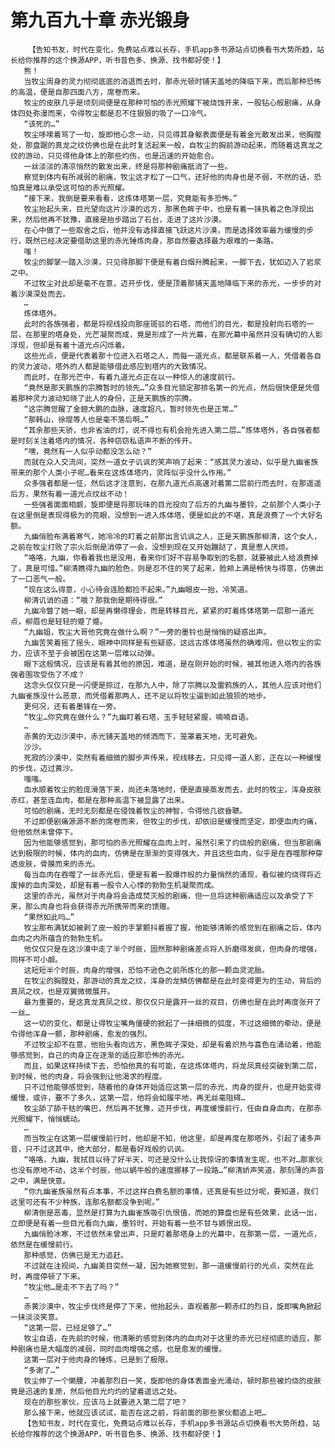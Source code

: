 # 第九百九十章 赤光锻身
        【告知书友，时代在变化，免费站点难以长存，手机app多书源站点切换看书大势所趋，站长给你推荐的这个换源APP，听书音色多、换源、找书都好使！】
       熊！
       当牧尘周身的灵力彻彻底底的消退而去时，那赤光顿时铺天盖地的降临下来，而后那种恐怖的高温，便是自那四面八方，席卷而来。
       牧尘的皮肤几乎是顷刻间便是在那种可怕的赤光照耀下被烧蚀开来，一股钻心般剧痛，从身体四处弥漫而来，令得牧尘都是忍不住狠狠的吸了一口冷气。
       “该死的…”
       牧尘哆嗦着骂了一句，旋即他心念一动，只见得其身躯表面便是有着金光散发出来，他胸膛处，那盘踞的真龙之纹仿佛也是在此时复活起来一般，自牧尘的胸前游动起来，而随着这真龙之纹的游动，只见得他身体上的那些灼伤，也是迅速的开始愈合。
       一丝淡淡的清凉悄然的散发出来，终是将那种剧痛抵消了一些。
       察觉到体内有所减弱的剧痛，牧尘这才松了一口气，还好他的肉身也是不弱，不然的话，恐怕真是难以承受这可怕的赤光照耀。
       “接下来，我倒是要来看看，这炼体塔第一层，究竟能有多恐怖。”
       牧尘抬起头来，目光望向这片沙漠的远方，那黑色眸子中，也是有着一抹执着之色浮现出来，然后他再不犹豫，直接是抬步踏出了石台，走进了这片沙漠。
       在心中做了一些取舍之后，他并没有选择直接飞跃这片沙漠，而是选择效率最为缓慢的步行，既然已经决定要借助这里的赤光锤炼肉身，那自然要选择最为艰难的一条路。
       嗤！
       牧尘的脚掌一踏入沙漠，只见得那脚下便是有着白烟升腾起来，一脚下去，犹如迈入了岩浆之中。
       不过牧尘对此却是毫不在意，迈开步伐，便是顶着那铺天盖地降临下来的赤光，一步步的对着沙漠深处而去。
       …
       炼体塔外。
       此时的各族强者，都是将视线投向那座斑驳的石塔，而他们的目光，都是投射向石塔的一层，在那里的塔身处，光芒凝聚而成，竟是形成了一片光幕，在那光幕中虽然并没有确切的人影浮现，但却是有着十道光点闪烁着。
       这些光点，便是代表着那十位进入石塔之人，而每一道光点，都是联系着一人，凭借着各自的灵力波动，塔外的人都是能够借此感应到塔内的大致情况。
       而此时，在那光芒中，有着九道光点正在以一种惊人的速度前行。
       “竟然是那天鹏族的宗腾暂时的领先…”众多目光锁定那排名第一的光点，然后很快便是凭借着那种灵力波动知晓了此人的身份，正是天鹏族的宗腾。
       “这宗腾觉醒了金翅大鹏的血脉，速度超凡，暂时领先也是正常…”
       “那韩山，徐琨等人也是毫不落后啊…”
       “其余那些天骄，也非省油的灯，说不得也有机会抢先进入第二层…”炼体塔外，各自强者都是时刻关注着塔内的情况，各种窃窃私语声不断的传开。
       “嘿，竟然有一人似乎动都没怎么动？”
       而就在众人交流间，突然一道女子讥讽的笑声响了起来：“感其灵力波动，似乎是九幽雀族带来的那个人类小子呢…看来在这炼体塔内，灵阵似乎没什么作用。”
       众多强者都是一怔，然后这才注意到，在那九道光点高速对着第二层前行而去时，在那遥遥后方，果然有着一道光点纹丝不动！
       一些强者面面相觑，旋即便是将那玩味的目光投向了后方的九幽与墨铃，之前那个人类小子在这里倒是表现得极为的亮眼，没想到一进入炼体塔，便是如此的不堪，真是浪费了一个大好名额。
       九幽俏脸布满着寒气，她冷冷的盯着之前那出言讥讽之人，正是天鹏族那柳清，这个女人，之前在牧尘打败了宗火后倒是消停了一会，没想到现在又开始蹦跶了，真是惹人厌烦。
       “咯咯，九幽，你看着我也是没用，看来你们好不容易争取到的名额，就要被此人给浪费掉了，真是可惜。”柳清瞧得九幽的脸色，则是忍不住的笑了起来，脸颊上满是畅快与得意，仿佛出了一口恶气一般。
       “现在这么得意，小心待会连脸都捡不起来。”九幽眼皮一抬，冷笑道。
       柳清讥诮的道：“哦？那我倒是期待得很。”
       九幽冷瞥了她一眼，却是再懒得理会，而是转移目光，紧紧的盯着炼体塔第一层那一道光点，柳眉也是轻轻的蹙了蹙。
       “九幽姐，牧尘大哥他究竟在做什么啊？”一旁的墨铃也是悄悄的疑惑出声。
       九幽苦笑着摇了摇头，眼神中同样是有些疑惑，这远古炼体塔虽然的确难闯，但以牧尘的实力，应该不至于会被困在这第一层难以动弹。
       眼下这般情况，应该是有着其他的原因，难道，是在刚开始的时候，被其他进入塔内的各族强者围攻受伤了不成？
       这念头仅仅只是一闪便是掠过，在那九人中，除了宗腾以及雷鸦族的人，其他人应该对他们九幽雀族没什么恶意，而凭借着那两人，还不足以将牧尘逼到如此狼狈的地步。
       更何况，还有着墨锋在一旁。
       “牧尘…你究竟在做什么？”九幽盯着石塔，玉手轻轻紧握，喃喃自语。
       …
       赤黄的无边沙漠中，赤光铺天盖地的倾洒而下，笼罩着天地，无可避免。
       沙沙。
       死寂的沙漠中，突然有着细微的脚步声传来，视线移去，只见得一道人影，正在以一种缓慢的步伐，迈过黄沙。
       嗤嗤。
       血水顺着牧尘的脸庞滑落下来，尚还未落地时，便是直接蒸发而去，此时的牧尘，浑身皮肤赤红，甚至连血肉，都是在那种高温下被显露了出来。
       可怕的剧痛，无时无刻都是在侵蚀着牧尘的神智，令得他几欲昏聩。
       不过即便剧痛源源不断的席卷而来，但牧尘的步伐，却依旧是缓慢而坚定，即便血肉灼痛，但他依然未曾停下。
       因为他能够感觉到，那可怕的赤光照耀在血肉上时，虽然引来了灼烧般的剧痛，但当那剧痛达到极限的时候，体内的血肉，仿佛是在渐渐的变得强大，并且这些血肉，似乎是在吞噬那种穿透皮肤，骨膜而来的赤光。
       每当血肉在吞噬了一丝赤光后，便是有着一股爆炸般的力量悄然的涌现，看似被灼烧得将近废掉的血肉深处，却是有着一股令人心悸的勃勃生机凝聚而成。
       这里的赤光，虽然对于肉身将会造成焚灭般的剧痛，但一旦将这种剧痛适应以及承受了下来，那么肉身也将会获得赤光所携带而来的馈赠。
       “果然如此吗…”
       牧尘那布满犹如被剥了皮一般的手掌颤抖着握了握，他能够清晰的感觉到在剧痛之后，体内血肉之内所蕴含的勃勃生机。
       他仅仅只是在这沙漠中走了半个时辰，固然那种剧痛差点将人折磨得发疯，但肉身的增强，同样不可小觑。
       这短短半个时辰，肉身的增强，恐怕不逊色之前所炼化的那一颗血灵泥胎。
       在牧尘的胸膛处，那游动的真龙之纹，浑身的龙鳞仿佛都是在此时变得更为的生动，背后的真凤之纹，也是双翼微微展开。
       最为重要的，是这真龙真凤之纹，那仅仅只是露开一丝的双目，仿佛也是在此时再度张开了一丝…
       这一切的变化，都是让得牧尘嘴角僵硬的掀起了一抹细微的弧度，不过这细微的牵动，便是令得他浑身一颤，那种剧痛，愈发的强烈。
       不过牧尘却不在意，他抬头看向远方，黑色眸子深处，却是有着炽热与喜色在涌动着，他能够感觉到，自己的肉身正在逐渐的适应那恐怖的赤光。
       而且，如果这样持续下去，恐怕他真的有可能，在这炼体塔内，将龙凤真经突破到第二层，到时候，他的肉身，将会强到让他渴求的程度。
       只不过他能够感觉到，随着他的身体开始适应这第一层的赤光，肉身的提升，也是开始变得缓慢，或许，要不了多久，这第一层，他将会如履平地，再无丝毫阻碍…
       牧尘舔了舔干枯的嘴巴，然后再不犹豫，迈开步伐，再度缓慢前行，任由自身血肉，在那赤光照耀下，悄悄蠕动。
       …
       而当牧尘在这第一层缓慢前行时，他却是不知，他这里，却是再度在那塔外，引起了诸多声音，只不过这其中，绝大部分，都是看好戏般的讥讽。
       “咯咯，九幽，我拭目以待了好半天，可还是没什么让我惊讶的事情发生呢，也不对…那家伙也没有原地不动，这半个时辰，他以蜗牛般的速度挪移了一段路…”柳清娇声笑道，那刻薄的声音之中，满是快意。
       “你九幽雀族虽然有点本事，不过这样白费名额的事情，还真是有些过分呢，要知道，我们这里可还有不少种族，连那名额都没争到呢。”
       柳清倒是恶毒，显然是打算为九幽雀族吸引仇恨值，而她的算盘也是有些效果，此话一出，立即便是有着一些目光看向九幽，墨铃时，开始有着一些不甘与嫉恨出现。
       九幽俏脸冰寒，不过依然未曾出声，只是盯着那塔身上的光幕中，在那第一层，一道光点，依然是在缓慢前行。
       那种感觉，仿佛已是无力追赶。
       不过就在注视间，九幽美目突然一凝，因为她察觉到，那一道缓慢前行的光点，突然在此时，再度停顿了下来。
       “牧尘他…是走不下去了吗？”
       …
       赤黄沙漠中，牧尘步伐终是停了下来，他抬起头，直视着那一颗赤红的烈日，旋即嘴角掀起一抹淡淡笑意。
       “这第一层，已经足够了…”
       牧尘自语，在先前的时候，他清晰的感觉到体内的血肉对于这里的赤光已经彻底的适应，那种剧痛也是大幅度的减弱，同时血肉增强之感，也是愈发的缓慢。
       这第一层对于他肉身的锤炼，已是到了极限。
       “多谢了…”
       牧尘伸了一个懒腰，冲着那烈日一笑，旋即他的身体表面金光涌动，顿时那些被灼烧的皮肤竟是迅速的复原，然后他目光灼灼的望着遥远之处。
       现在的那些家伙，应该马上就要进入第二层了吧？
       那么接下来，他就应该试试，能否在这之前，将前面的那些家伙都追上吧…
       【告知书友，时代在变化，免费站点难以长存，手机app多书源站点切换看书大势所趋，站长给你推荐的这个换源APP，听书音色多、换源、找书都好使！】